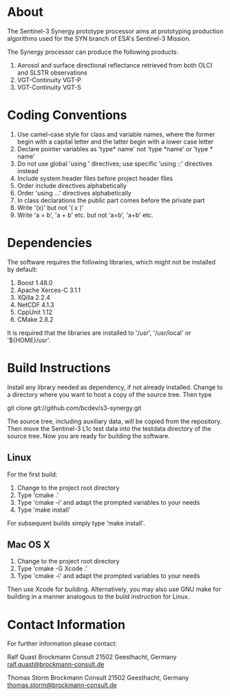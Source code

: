 About
=====

The Sentinel-3 Synergy prototype processor aims at prototyping production
algorithms used for the SYN branch of ESA's Sentinel-3 Mission.

The Synergy processor can produce the following products:

1. Aerosol and surface directional reflectance retrieved from both OLCI and
   SLSTR observations
2. VGT-Continuity VGT-P
3. VGT-Continuity VGT-S


Coding Conventions
==================

1. Use camel-case style for class and variable names, where the former begin
   with a capital letter and the latter begin with a lower case letter
2. Declare pointer variables as 'type* name' not 'type *name' or 'type * name'
3. Do not use global 'using <namespace>' directives; use specific
   'using <namespace>::<class>' directives instead
4. Include system header files before project header files
5. Order include directives alphabetically
6. Order 'using ...' directives alphabetically
7. In class declarations the public part comes before the private part
8. Write '(x)' but not '( x )'
9. Write 'a = b', 'a + b' etc. but not 'a=b', 'a+b' etc.


Dependencies
============

The software requires the following libraries, which might not be installed by default:

1.  Boost 1.48.0
2.  Apache Xerces-C 3.1.1
3.  XQilla 2.2.4
4.  NetCDF 4.1.3
5.  CppUnit 1.12
6.  CMake 2.8.2

It is required that the libraries are installed to '/usr', '/usr/local' or '${HOME}/usr'. 

Build Instructions
==================

Install any library needed as dependency, if not already installed. Change to a directory
where you want to host a copy of the source tree. Then type

  git clone git://github.com/bcdev/s3-synergy.git

The source tree, including auxiliary data, will be copied from the repository. Then move
the Sentinel-3 L1c test data into the testdata directory of the source tree. Now you are
ready for building the software.

Linux
-----

For the first build:

1. Change to the project root directory
2. Type 'cmake .'
3. Type 'cmake -i' and adapt the prompted variables to your needs 
4. Type 'make install'

For subsequent builds simply type 'make install'.

Mac OS X
--------

1. Change to the project root directory
2. Type 'cmake -G Xcode .'
3. Type 'cmake -i' and adapt the prompted variables to your needs 

Then use Xcode for building. Alternatively, you may also use GNU make for
building in a manner analogous to the build instruction for Linux. 


Contact Information
===================

For further information please contact:

Ralf Quast
Brockmann Consult
21502 Geesthacht, Germany
ralf.quast@brockmann-consult.de

Thomas Storm
Brockmann Consult
21502 Geesthacht, Germany
thomas.storm@brockmann-consult.de
